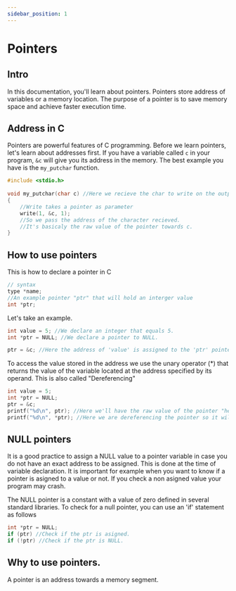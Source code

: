 ```yaml
---
sidebar_position: 1
---
```


# Pointers

## Intro

In this documentation, you'll learn about pointers.
Pointers store address of variables or a memory location.
The purpose of a pointer is to save memory space and achieve faster execution time.

## Address in C

Pointers are powerful features of C programming. Before we learn pointers, let's learn about addresses first.
If you have a variable called ```c``` in your program, ```&c``` will give you its address in the memory.
The best example you have is the ```my_putchar``` function.
```c
#include <stdio.h>
 
void my_putchar(char c) //Here we recieve the char to write on the output
{
    //Write takes a pointer as parameter
    write(1, &c, 1);
    //So we pass the address of the character recieved.
    //It's basicaly the raw value of the pointer towards c.
}
```

## How to use pointers

This is how to declare a pointer in C
```c
// syntax
type *name; 
//An example pointer "ptr" that will hold an interger value
int *ptr;
```

Let's take an example.
```c
int value = 5; //We declare an integer that equals 5.
int *ptr = NULL; //We declare a pointer to NULL.

ptr = &c; //Here the address of 'value' is assigned to the 'ptr' pointer.
```
To access the value stored in the address we use the unary operator (*) that returns the value of the variable located at the address specified by its operand. This is also called "Dereferencing"
```c
int value = 5;
int *ptr = NULL;
ptr = &c;
printf("%d\n", ptr); //Here we'll have the raw value of the pointer "hexa address"
printf("%d\n", *ptr); //Here we are dereferencing the pointer so it will print "5"
```

## NULL pointers

It is a good practice to assign a NULL value to a pointer variable in case you do not have an exact address to be assigned. This is done at the time of variable declaration.
It is important for example when you want to know if a pointer is asigned to a value or not.
If you check a non asigned value your program may crash.

The NULL pointer is a constant with a value of zero defined in several standard libraries.
To check for a null pointer, you can use an 'if' statement as follows
```c
int *ptr = NULL;
if (ptr) //Check if the ptr is asigned.
if (!ptr) //Check if the ptr is NULL.
```

## Why to use pointers.

A pointer is an address towards a memory segment.